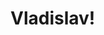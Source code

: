 # Vladislav!

<div id = "header" align = "center>
  <img src = "https://media.giphy.com/media/115GePH0Iri8QE/giphy.gif" width = "100"/>
  
